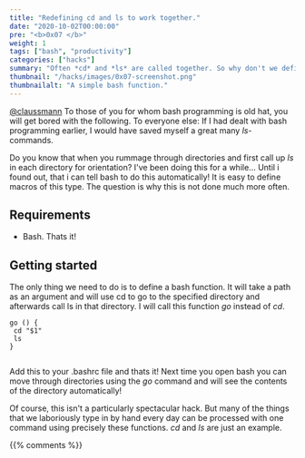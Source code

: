 ```yaml
---
title: "Redefining cd and ls to work together."
date: "2020-10-02T00:00:00"
pre: "<b>0x07 </b>"
weight: 1
tags: ["bash", "productivity"]
categories: ["hacks"]
summary: "Often *cd* and *ls* are called together. So why don't we define a macro for them?"
thumbnail: "/hacks/images/0x07-screenshot.png"
thumbnailalt: "A simple bash function."
---
```


[@claussmann](https://github.com/claussmann)
To those of you for whom bash programming is old hat, you will get bored with the following.
To everyone else: If I had dealt with bash programming earlier, I would have saved myself a great many *ls*-commands.

Do you know that when you rummage through directories and first call up *ls* in each directory for orientation?
I've been doing this for a while... Until i found out, that i can tell bash to do this automatically!
It is easy to define macros of this type.
The question is why this is not done much more often.

## Requirements

- Bash. Thats it!


## Getting started

The only thing we need to do is to define a bash function.
It will take a path as an argument and will use cd to go to the specified directory and afterwards call ls in that directory.
I will call this function *go* instead of *cd*.

```
go () {
 cd "$1"
 ls
}


```

Add this to your .bashrc file and thats it!
Next time you open bash you can move through directories using the *go* command and will see the contents of the directory automatically!

Of course, this isn't a particularly spectacular hack.
But many of the things that we laboriously type in by hand every day can be processed with one command using precisely these functions. 
*cd* and *ls* are just an example.




{{% comments %}}

